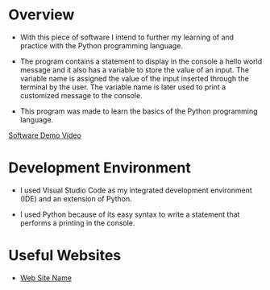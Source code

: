 # Overview

- With this piece of software I intend to further my learning of and practice with the Python programming language. 


- The program contains a statement to display in the console a hello world message and it also has a variable to store the value of an input. The variable name is assigned the value of the input inserted through the terminal by the user. The variable name is later used to print a customized message to the console.


- This program was made to learn the basics of the Python programming language.

[Software Demo Video](https://www.youtube.com/watch?v=EzspeLPzyb4)

# Development Environment

- I used Visual Studio Code as my integrated development environment (IDE) and an extension of Python. 

- I used Python because of its easy syntax to write a statement that performs a printing in the console.

# Useful Websites

* [Web Site Name](http://w3schools.com)